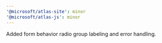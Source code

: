 ```yaml
---
'@microsoft/atlas-site': minor
'@microsoft/atlas-js': minor
---
```


Added form behavior radio group labeling and error handling.
